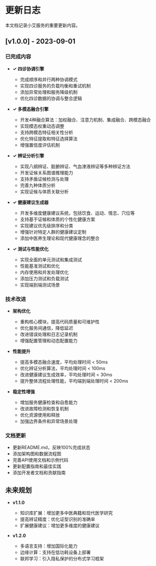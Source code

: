 # 更新日志

本文档记录小艾服务的重要更新内容。

## [v1.0.0] - 2023-09-01

### 已完成内容

- **✓ 四诊协调引擎**
  - 完成顺序和并行两种协调模式
  - 实现四诊服务的负载均衡和重试机制
  - 添加异常处理和服务降级机制
  - 优化四诊数据的协调与整合逻辑

- **✓ 多模态融合引擎**
  - 开发4种融合算法：加权融合、注意力机制、集成融合、跨模态融合
  - 实现模态权重动态调整
  - 支持跨模态特征相关性分析
  - 优化特征提取和特征选择算法
  - 增强置信度评估机制

- **✓ 辨证分析引擎**
  - 实现八纲辨证、脏腑辨证、气血津液辨证等多种辨证方法
  - 开发证候关系图谱推理能力
  - 支持矛盾证候检测与处理
  - 完善九种体质分析
  - 实现证候与体质关联分析

- **✓ 健康建议生成器**
  - 开发多维度健康建议系统，包括饮食、运动、情志、穴位等
  - 支持基于证候和体质的个性化健康方案
  - 实现建议优先级排序和分类
  - 增强针对特定人群的健康建议定制
  - 添加中医养生理论和现代健康理念的整合

- **✓ 测试与性能优化**
  - 实现全面的单元测试和集成测试
  - 性能基准测试和优化
  - 内存使用和并发处理优化
  - 添加压力测试和负载测试
  - 实现端到端测试场景

### 技术改进

- **架构优化**
  - 重构核心模块，提高代码质量和可维护性
  - 优化服务间通信，降低延迟
  - 改进错误处理和日志记录机制
  - 增强配置管理和动态配置能力

- **性能提升**
  - 提高多模态融合速度，平均处理时间 < 50ms
  - 优化辨证分析算法，平均处理时间 < 100ms
  - 改进健康建议生成效率，平均处理时间 < 30ms
  - 提升整体流程处理性能，平均端到端处理时间 < 200ms

- **稳定性增强**
  - 增加服务健康检查和自愈能力
  - 改进故障检测和恢复机制
  - 优化资源使用和释放
  - 加强边界条件和异常场景处理

### 文档更新

- 更新README.md，反映100%完成状态
- 添加架构图和数据流程图
- 完善API使用文档和示例代码
- 更新配置指南和最佳实践
- 添加开发者文档和贡献指南

## 未来规划

- **v1.1.0**
  - 知识库扩展：增加更多中医典籍和现代医学研究
  - 提高辨证精度：优化证型识别的准确率
  - 扩展健康建议：增加更多维度的健康建议

- **v1.2.0**
  - 多语言支持：增加国际化能力
  - 边缘计算：支持在低功耗设备上部署
  - 联邦学习：引入隐私保护的分布式学习框架 